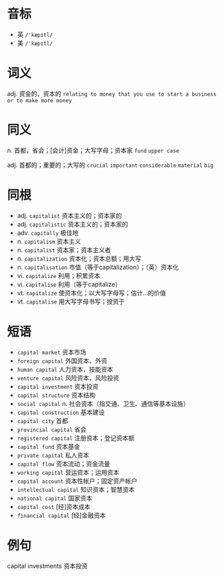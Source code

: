 # 音标

- 英 `/'kæpɪtl/`
- 美 `/'kæpɪtl/`

# 词义

adj. 资金的，资本的
`relating to money that you use to start a business or to make more money`

# 同义

n. 首都，省会；[会计]资金；大写字母；资本家
`fund` `upper case`

adj. 首都的；重要的；大写的
`crucial` `important` `considerable` `material` `big`

# 同根

- adj. `capitalist` 资本主义的；资本家的
- adj. `capitalistic` 资本主义的；资本家的
- adv. `capitally` 极佳地
- n. `capitalism` 资本主义
- n. `capitalist` 资本家；资本主义者
- n. `capitalization` 资本化；资本总额；用大写
- n. `capitalisation` 市值（等于capitalization）；（英）资本化
- vi. `capitalize` 利用；积累资本
- vi. `capitalise` 利用（等于capitalize）
- vt. `capitalize` 使资本化；以大写字母写；估计…的价值
- vt. `capitalise` 用大写字母书写；投资于

# 短语

- `capital market` 资本市场
- `foreign capital` 外国资本，外资
- `human capital` 人力资本，技能资本
- `venture capital` 风险资本，风险投资
- `capital investment` 资本投资
- `capital structure` 资本结构
- `social capital` n. 社会资本（指交通、卫生、通信等基本设施）
- `capital construction` 基本建设
- `capital city` 首都
- `provincial capital` 省会
- `registered capital` 注册资本；登记资本额
- `capital fund` 资本基金
- `private capital` 私人资本
- `capital flow` 资本流动；资金流量
- `working capital` 营运资本；运用资本
- `capital account` 资本性帐户；固定资产帐户
- `intellectual capital` 知识资本；智慧资本
- `national capital` 国家资本
- `capital cost` [经]资本成本
- `financial capital` [经]金融资本

# 例句

capital investments
资本投资


